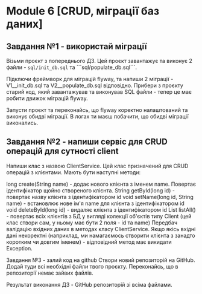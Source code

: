 # Module 6 [CRUD, міграції баз даних]

## Завдання №1 - використай міграції
Візьми проєкт з попереднього ДЗ. Цей проєкт завантажує та виконує 2 файли - `sql/init_db.sql` та \```sql/populate_db.sql```\.

Підключи фреймворк для міграцій flyway, та напиши 2 міграції - V1__init_db.sql та V2__populate_db.sql відповідно. Прибери з проєкту старий код, який завантажував та виконував SQL файли - тепер це має робити движок міграцій flyway.

Запусти проєкт та переконайсь, що flyway коректно налаштований та виконує обидві міграції. В логах ти маєш побачити, що обидві міграції виконались.

## Завдання №2 - напиши сервіс для CRUD операцій для сутності client
Напиши клас з назвою ClientService. Цей клас призначений для CRUD операцій з клієнтами. Мають бути наступні методи:

long create(String name) - додає нового клієнта з іменем name. Повертає ідентифікатор щойно створеного клієнта.
String getById(long id) - повертає назву клієнта з ідентифікатором id
void setName(long id, String name) - встановлює нове ім'я name для клієнта з ідентифікатором id
void deleteById(long id) - видаляє клієнта з ідентифікатором id
List<Client> listAll() - повертає всіх клієнтів з БД у вигляді колекції об'єктів типу Client (цей клас створи сам, у ньому має бути 2 поля - id та name)
Передбач валідацію вхідних даних в методах класу ClientService. Якщо якісь вхідні дані некоректні (наприклад, ми намагаємось створити клієнта з занадто коротким чи довгим іменем) - відповідний метод має викидати Exception.

Завдання №3 - залий код на github
Створи новий репозиторій на GitHub. Додай туди всі необхідні файли твого проєкту. Переконайсь, що в репозиторії немає зайвих файлів.

Результат виконання ДЗ - GitHub репозиторій зі всіма файлами.
